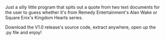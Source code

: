 Just a silly little program that spits out a quote from two text documents for the user to guess whether it's from Remedy Entertainment's Alan Wake or Square Enix's Kingdom Hearts series.

Download the V1.0 release's source code, extract anywhere, open up the .py file and enjoy!
